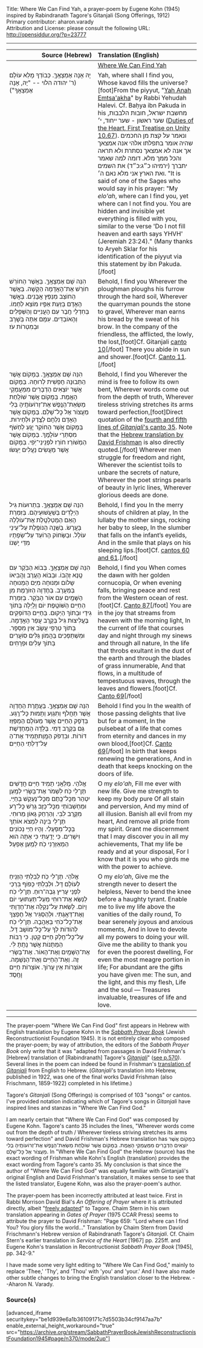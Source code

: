 <html>
<head></head>
<body>
Title: Where We Can Find Yah, a prayer-poem by Eugene Kohn (1945) inspired by Rabindranath Tagore's Gitanjali (Song Offerings, 1912)<br />
Primary contributor: aharon.varady<br />
Attribution and License: please consult the following URL: <a href="http://opensiddur.org/?p=23777">http://opensiddur.org/?p=23777</a>
<p />
<hr />

<table style="margin-left: auto;margin-right: auto;" class="draggable">
<thead><tr><th id="x" style="text-align: right;">Source (Hebrew)</th><th style="text-align: left;">Translation (English)</th></tr></thead>
<tbody>
<tr><td style="vertical-align:top;" width="46%">
<div class="liturgy"><span lang="he">

</span></div></td>
 
<td style="vertical-align:top;" width="53%">
<div class="english">
<u>Where We Can Find Yah</u>
</div></td></tr>


<tr><td style="vertical-align:top;" width="46%">
<div class="liturgy"><span lang="he">
יָהּ אָנָה אֶמְצָאֶֽךָּ.
כְּבוֹדְךָ מָלֵא עוֹלָם׃ <span class="citation">(ר' יהודה הלוי -- "יָהּ, אָנָה אֶמְצָאֲךָ")</span>
</span></div></td>
 
<td style="vertical-align:top;" width="53%">
<div class="english">
Yah, where shall I find you,
Whose kavod fills the universe?[foot]From the piyyut, "<a href="https://benyehuda.org/rihal/rihal7_4_2.html">Yah Anah Emtsa'akha</a>" by Rabbi Yehudah Halevi. Cf. Baḥya ibn Pakuda in his מחשבת ישראל, חובות הלבבות, שער ראשון - שער ייחוד, י׳ (<a href="https://www.sefaria.org/Duties_of_the_Heart%2C_First_Treatise_on_Unity.10.67?vhe=Chovat_Halevavot,_Warsaw_1875.&lang=bi&with=all&lang2=en">Duties of the Heart, First Treatise on Unity 10.67</a>). <span class="hebrew">ונאמר על קצת מן החכמים שהיה אומר בתפלתו אלהי אנה אמצאך אך אנה לא אמצאך נסתרת ולא תראה והכל ממך מלא. דומה למה שאמר יתברך (ירמיהו כ״ג:כ״ד) את השמים ואת הארץ אני מלא נאם ה׳.</span>  "It is said of one of the Sages who would say in his prayer: "My <em>elo'ah</em>, where can I find you, yet where can I not find you. You are hidden and invisible yet everything is filled with you, similar to the verse 'Do I not fill heaven and earth says YHVH' (Jeremiah 23:24)." (Many thanks to Aryeh Sklar for his identification of the piyyut via this statement by ibn Pakuda.[/foot]
</div></td></tr>


<tr><td style="vertical-align:top;" width="46%">
<div class="liturgy"><span lang="he">
הִנֵּה שָׁם אֶמְצָאֶֽךָּ.
בַּאֲשֶׁר הַחוֹרֵשׁ חוֹרֵשׁ אֶת־הָאֲדָמָה הַקָּשָׁה.
בַּאֲשֶׁר הַחוֹצֵב מְנַפֵּץ אֲבָנִים.
בַּאֲשֶׁר הָאָדָם בְּזֵעַת אַפָּיו מוֹצֵא לַחְמוֹ.
בְּחִדְלֵי חֶֽבֶר עִם הָעֲנִיִּים וְהַשְּׁפָלִים וְהָאוֹבְדִים.
עִמָּם אַתָּה בְּשָׁרָב וּבְמִטְרוֹת עֹז׃
</span></div></td>
 
<td style="vertical-align:top;" width="53%">
<div class="english">
Behold, I find you
Wherever the ploughman ploughs his furrow through the hard soil,
Wherever the quarryman pounds the stone to gravel,
Wherever man earns his bread by the sweat of his brow.
In the company of the friendless, the afflicted, the lowly, the lost,[foot]Cf. Gitanjali <a href="https://archive.org/details/gitanjalisongoff00tago_0/page/4">canto 10</a>[/foot]
There you abide in sun and shower.[foot]Cf. <a href="https://archive.org/details/gitanjalisongoff00tago_0/page/6">Canto 11</a>.[/foot]
</div></td></tr>


<tr><td style="vertical-align:top;" width="46%">
<div class="liturgy"><span lang="he">
הִנֵּה שָׁם אֶמְצָאֶֽךָּ.
בַּמָּקוֹם אֲשֶׁר הַתְּבוּנָה חָפְשִׁית לְרוּחָהּ. 
בַּמָּקוֹם אֲשֶׁר יוֹצְאִים הַדְבָרִים מִמַּעֲמַקֵי הָאֱמֶת. 
בַּמָּקוֹם אֲשֶׁר שׁוֹלַֽחַת מַשְׂאַת־הַנֶּֽפֶשׁ אֶת־זְרוֹעוֹתֶֽיהָ בְּלִי מַעֲצוֹר אֶל כׇּל־שָׁלֵם.
בַּמָּקוֹם אֲשֶׁר הָאָדָם נִלְחָם לְצֶֽדֶק וּלְחֵירוּת. 
בַּמָּקוֹם אֲשֶׁר הַחוֹקֵר יָגֵֽעַ לַחְשֹׁף מִסְתְּרֵי עוֹלָמֶֽךָ. 
בַּמָּקוֹם אֲשֶׁר הַמְשׁוֹרֵז חוֹרֵז לפְּנִֽינֵי־יֹֽפִי.
בַּמָּקוֹם אֲשֶׁר מַעֲשִׂים נַעֲלִים יֵעָשׂוּ׃
</span></div></td>
 
<td style="vertical-align:top;" width="53%">
<div class="english">
Behold, I find you
Wherever the mind is free to follow its own bent,
Wherever words come out from the depth of truth,
Wherever tireless striving stretches its arms toward perfection,[foot]Direct quotation of the <a href="https://archive.org/details/gitanjalisongoff00tago_0/page/18">fourth and fifth lines of <em>Gitanjali</em>'s canto 35</a>. Note that the <a href="https://archive.org/details/GitanjaliRabindranathTagoreHebrewTrans.DavidFrischman1922/page/n40">Hebrew translation by David Frishman</a> is also directly quoted.[/foot]
Wherever men struggle for freedom and right,
Wherever the scientist toils to unbare the secrets of nature,
Wherever the poet strings pearls of beauty in lyric lines,
Wherever glorious deeds are done.
</div></td></tr>


<tr><td style="vertical-align:top;" width="46%">
<div class="liturgy"><span lang="he">
הִנֵּה שָׁם אֶמְצָאֶֽךָּ.
בִּתְרוּעוֹת גִּיל הַיְלָדִים בְּשַׁעֲשׁוּעֵיהֶם. 
בְּזִמְרַת הָאֵם הַמְטַלְטֶֽלֶת אֶת־עוֹלָלָהּ בָּעָֽרֶשׂ. 
בַּשֵּׁנָה הַנּוֹפֶֽלֶת עַל־עֵינֵי עוֹלָל.
וּבַשְּׂחוֹק הָרוֹעֵד עַל־שְׂפָתָיו מִדֵּי יָשְׁנוֹ׃
</span></div></td>
 
<td style="vertical-align:top;" width="53%">
<div class="english">
Behold, I find you
In the merry shouts of children at play,
In the lullaby the mother sings, rocking her baby to sleep,
In the slumber that falls on the infant’s eyelids,
And in the smile that plays on his sleeping lips.[foot]Cf. <a href="https://archive.org/details/gitanjalisongoff00tago_0/page/34">cantos 60 and 61</a>.[/foot]
</div></td></tr>


<tr><td style="vertical-align:top;" width="46%">
<div class="liturgy"><span lang="he">
הִנֵּה שָׁם אֶמְצָאֶֽךָּ. 
בְּבוֹא הַבֹּֽקֶר עִם טֶֽנֶא זְהָבוֹ.
וּבְבוֹא הָעֶֽרֶב וַהֲבִיאוֹ שָלוֹם וּמְנוּחָה מִיַּם הַמְּנוּחָה בַּמַּעֲרָב. 
בַּחֶדְוָה הַזּוֹרֶֽמֶת מִן הַשָּׁמַֽיִם עִם אוֹר הַבֹּֽקֶר. 
בְּזִמְרַת הַחַיִּים הַשּׁוֹטֶֽפֶת יוֹם וָלַֽיְלָה בְּתוֹךְ גִידַי וּבְתוֹךְ הַיְקוּם. 
בַּחַיִּים הַדּוֹפְקִים בֶּעֱלִיצוּת גִּיל בְּקֶֽרֶב עֲפַר הָאֲדָמָה. 
בְּתוֹךְ טַרְפֵי עֵֽשֶֹב אֵין מִסְפָּר.
וּמִשְׁתַּפְּכִים בַּהֲמוֹן גַלִּים סוֹעֲרִים בְּתוֹךְ עַלִים וּפְרָחִים׃
</span></div></td>
 
<td style="vertical-align:top;" width="53%">
<div class="english">
Behold, I find you
When comes the dawn with her golden cornucopia,
Or when evening falls, bringing peace and rest from the Western ocean of rest.[foot]Cf. <a href="https://archive.org/details/gitanjalisongoff00tago_0/page/50">Canto 87</a>[/foot]
You are in the joy that streams from heaven with the morning light,
In the current of life that courses day and night
through my sinews and through all nature,
In the life that throbs exultant in the dust of the earth and through the blades of grass innumerable,
And that flows, in a multitude of tempestuous waves, through the leaves and flowers.[foot]Cf. <a href="https://archive.org/details/gitanjalisongoff00tago_0/page/40">Canto 69</a>[/foot]
</div></td></tr>


<tr><td style="vertical-align:top;" width="46%">
<div class="liturgy"><span lang="he">
הִנֵּה שָׁם אֶמְצָאֶֽךָּ.
בַּעֲתֶֽרֶת הַחֶדְוָה אֲשֶׁר תַּחֲלֹף וְתִגְוַע וְתָמוּת כָּל־רֶֽגַע. 
בְּדֹֽפֶק הַחַיִּים אֲשֶׁר מֵעוֹלָם הַמְפַזֵּז גַּם בְּקֶֽרֶב דָּמִי. 
בַּלֵּדָה הַמְחַדֶּשֶׁת תָּמִיד אֶת־הַ‎דּוֹרוֹת.
וּבִדְפֹק הַמָּֽוֶת עַל־דַּלְתֵי הַחַיִּים׃
</span></div></td>
 
<td style="vertical-align:top;" width="53%">
<div class="english">
Behold I find you
In the wealth of those passing delights that live but for a moment,
In the pulsebeat of a life that comes from eternity and dances in my own blood,[foot]Cf. <a href="https://archive.org/details/gitanjalisongoff00tago_0/page/40">Canto 69</a>[/foot]
In birth that keeps renewing the generations,
And in death that keeps knocking on the doors of life.
</div></td></tr>


<tr><td style="vertical-align:top;" width="46%">
<div class="liturgy"><span lang="he">
אֱלֹהַי.
מַלְּאֵֽנִי תָמִיד חַיִּים חֲדָשִׁים׃ 
תֶּן־לִי כֹֽח לִשְׁמֹר אֶת־בְּשָׂרִי לְמַֽעַן יִטְהַר 
מִּכׇּל־כֶּֽתֶם מִכׇּל־נֶעְקַשׁ בְּחַיַּי.
וּמַחְשְׁבוֹתַי מִכׇּל־כָּזָב׃ 
גָּרֵשׁ כׇּל־רָע מִקֶּֽרֶב לִבִּי. 
וְהַרְחֵק גָּאוֹן מֵרוּחִי.
תֶּן־לִי בִינָה לִמְצֹא אוֹתְךָ בְּכׇּל־מִפְעָלַי. 
וְהָיוּ חַיַּי נְכוֹנִים וִישָׁרִים.
כִּי יָדַֽעְתִּי כִּי אַתָּה הוּא הַמְאַזְּרֵֽנִי כֹֽח לְמַֽעַן אֶפְעָל׃
</span></div></td>
 
<td style="vertical-align:top;" width="53%">
<div class="english">
O my <em>elo'ah</em>,
Fill me ever with new life.
Give me strength to keep my body pure
Of all stain and perversion,
And my mind of all illusion.
Banish all evil from my heart,
And remove all pride from my spirit.
Grant me discernment that I may discover you in all my achievements,
That my life be ready and at your disposal,
For I know that it is you who girds me with the power to achieve.
</div></td></tr>


<tr><td style="vertical-align:top;" width="46%">
<div class="liturgy"><span lang="he">
אֱלֹהַי.
תֶּן־לִי כֹֽח לְבִלְתִּי הַזְנִֽיחַ לְעוֹלָם דָּל. 
וּלְבִלְתִּי כָפוֹף בִּרְכַּי לִפְנֵי עָרִיץ גְבַה־רוּחַ. 
תֶּן־לִי כֹֽח לְנַשֵּׂא אֶת־רוּחִי מֵעַל־תַּעְתּוּעֵי יוֹם וָיוֹם. 
לָשֵׂאת עַל־נְקַלָּה אֶת־חֶדְוָתִי וְאֶת־דַּאֲגָתִי.
וּלְהַסְגִּיר אֶל חֶפְצְךָ אֶת־כׇּל־כֹּחִי בְּאַהֲבָה.
תֶּן־לִי כֹֽח לְהוֹדוֹת לְךָ עַל־כׇּל־מוֹשָׁב דָּל. 
עַל־כׇּל־חֵֽלֶק חַיִּים קָטָן. 
כִּי רַבּוֹת הַמַּתָּנוֹת אֲשֶׁר נָתַֽתָּ לִּי.
אֶת־הַשָּׁמַֽיִם וְאֶת־הָאוֹר. אֶת־בְּשָׂרִי זֶה. 
וְאֶת־הַחַיִּים וְאֶת־הַנְּשָׁמָה. 
אוֹצְרוֹת אֵין עֲרוֹךְ. אוֹצְרוֹת חַיִּים וָחֶֽסֶד׃
</span></div></td>
 
<td style="vertical-align:top;" width="53%">
<div class="english">
O my <em>elo'ah</em>,
Give me the strength never to desert the helpless,
Never to bend the knee before a haughty tyrant.
Enable me to live my life above the vanities of the daily round,
To bear serenely joyous and anxious moments,
And in love to devote all my powers to doing your will.
Give me the ability to thank you for even the poorest dwelling,
For even the most meagre portion in life;
For abundant are the gifts you have given me:
The sun, and the light, and this my flesh,
Life and the soul —
Treasures invaluable, treasures of life and love.
</div></td></tr>
</tbody></table>

<hr />

The prayer-poem "Where We Can Find God" first appears in Hebrew with English translation by Eugene Kohn in the <em><a href="https://opensiddur.org/compilations/shabbat-siddur/sabbath-prayer-book-by-mordecai-kaplan-1945/">Sabbath Prayer Book</a></em> (Jewish Reconstructionist Foundation 1945). It is not entirely clear who composed the prayer-poem; by way of attribution, the editors of the <em>Sabbath Prayer Book</em> only write that it was "adapted from passages in David Frishman's [Hebrew] translation of [Rabindranath] Tagore's <a href="https://archive.org/details/gitanjalisongoff00tago_0"><em>Gitanjali</em></a>" (<a href="https://archive.org/stream/SabbathPrayerBookJewishReconstructionistFoundation1945#page/n598/mode/2up">see p.570</a>). Several lines in the poem can indeed be found in Frishman's <a href="https://archive.org/details/GitanjaliRabindranathTagoreHebrewTrans.DavidFrischman1922">translation of <em>Gitanjali</em></a> from English to Hebrew. (<em>Gitanjali</em>'s translation into Hebrew, published in 1922, was one of the final works David Frishman (also Frischmann, 1859-1922) completed in his lifetime.)

Tagore's <em>Gitanjali</em> (Song Offerings) is comprised of 103 "songs" or cantos. I've provided notation indicating which of Tagore's songs in <em>Gitanjali</em> have inspired lines and stanzas in "Where We Can Find God."

I am nearly certain that "Where We Can Find God" was composed by Eugene Kohn. Tagore's canto 35 includes the lines, "Wherever words come out from the depth of truth / Wherever tireless striving stretches its arms toward perfection" and David Frishman's Hebrew translation has <span class="hebrew">בַּמָּקוֹם אֲשֶׁר יוֹצְאִים הַדְבָרִים מִמַּעֲמַקֵי הָאֱמֶת. בַּמָּקוֹם אֲשֶׁר שׁוֹלַֽחַת מַשְׂאַת־הַנֶּֽפֶשׁ אֶת־זְרוֹעוֹתֶֽיהָ בְּלִי מַעֲצוֹר אֶל כׇּל־שָׁלֵם.</span> In "Where We Can Find God" the Hebrew (source) has the exact wording of Frishman while Kohn's English (translation) provides the exact wording from Tagore's canto 35. My conclusion is that since the author of "Where We Can Find God" was equally familiar with Gintanjali's original English and David Frishman's translation, it makes sense to see that the listed translator, Eugene Kohn, was also the prayer-poem's author.

The prayer-poem has been incorrectly attributed at least twice. First in Rabbi Morrison David Bial's <em>An Offering of Prayer</em> where it is attributed directly, albeit "<a href="https://archive.org/details/AnOfferingOfPrayerBial1962/page/n13">freely adapted</a>" to Tagore. Chaim Stern in his own translation appearing in <em>Gates of Prayer</em> (1975 CCAR Press) seems to attribute the prayer to David Frishman: "Page 659: "Lord where can I find You? You glory fills the world..." Translation by Chaim Stern from David Frischmann's Hebrew version of Rabindranath Tagore's <em>Gitanjali</em>. Cf. Chaim Stern's earlier translation in <em>Service of the Heart</em> [1967] pp. 225ff. and Eugene Kohn's translation in Recontructionist <em>Sabbath Prayer Book</em> [1945], pp. 342-9."

I have made some very light editing to "Where We Can Find God," mainly to replace 'Thee,' 'Thy', and 'Thou' with 'you' and 'your.' And I have also made other subtle changes to bring the English translation closer to the Hebrew. --Aharon N. Varady.


<h3>Source(s)</h3>

[advanced_iframe securitykey="be1d939e6a1b36109171c7d5503b34cf9147aa7b" enable_external_height_workaround="true" src="https://archive.org/stream/SabbathPrayerBookJewishReconstructionistFoundation1945#page/n370/mode/2up"]
</body>
</html>